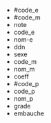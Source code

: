 - #code_e
- #code_m
- note
- code_e
- nom-e
- ddn
- sexe
- code_m
- nom_m
- coeff
- #code_p
- code_p
- nom_p
- grade
- embauche